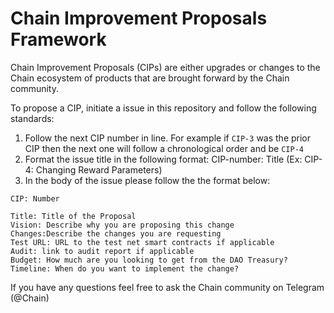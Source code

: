 # Chain Improvement Proposals Framework

Chain Improvement Proposals (CIPs) are either upgrades or changes to the Chain ecosystem of products that are brought forward by the Chain community. 

To propose a CIP, initiate a issue in this repository and follow the following standards:

1. Follow the next CIP number in line. For example if `CIP-3` was the prior CIP then the next one will follow a chronological order and be `CIP-4`
2. Format the issue title in the following format: CIP-number: Title (Ex: CIP-4: Changing Reward Parameters)
3. In the body of the issue please follow the the format below:

```
CIP: Number 

Title: Title of the Proposal 
Vision: Describe why you are proposing this change 
Changes:Describe the changes you are requesting 
Test URL: URL to the test net smart contracts if applicable 
Audit: link to audit report if applicable 
Budget: How much are you looking to get from the DAO Treasury?
Timeline: When do you want to implement the change?
```

If you have any questions feel free to ask the Chain community on Telegram (@Chain)




